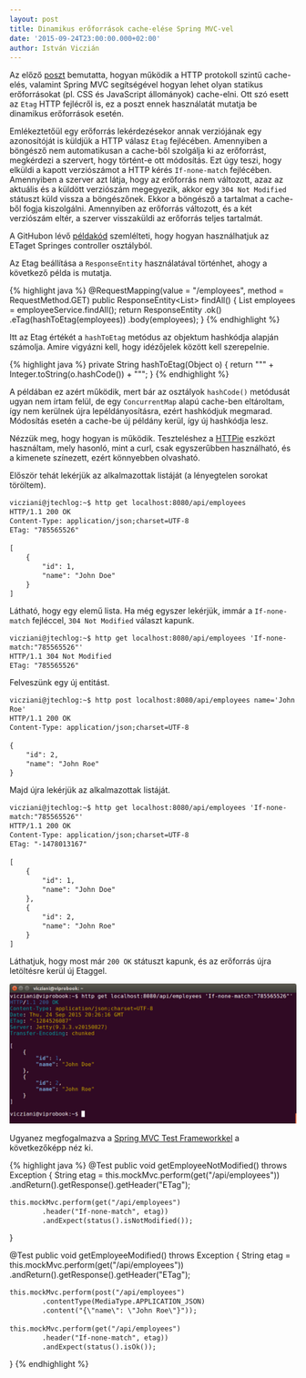 ```yaml
---
layout: post
title: Dinamikus erőforrások cache-elése Spring MVC-vel
date: '2015-09-24T23:00:00.000+02:00'
author: István Viczián
---
```


Az előző [poszt](/2015/09/08/statikus-eroforrasok-cache-elese.html) 
bemutatta, hogyan működik a HTTP protokoll szintű cache-elés, valamint
Spring MVC segítségével hogyan lehet olyan statikus erőforrásokat (pl.
CSS és JavaScript állományok) cache-elni. Ott szó esett az `Etag` HTTP
fejlécről is, ez a poszt ennek használatát mutatja be dinamikus erőforrások
esetén.

Emlékeztetőül egy erőforrás lekérdezésekor annak verziójának egy 
azonosítóját is küldjük a HTTP válasz `Etag` fejlécében. Amennyiben a 
böngésző nem automatikusan a cache-ből szolgálja ki az erőforrást, 
megkérdezi a szervert, hogy történt-e ott módosítás. Ezt úgy teszi, hogy
elküldi a kapott verziószámot a HTTP kérés `If-none-match` fejlécében. 
Amennyiben a szerver azt látja, hogy az erőforrás nem változott, azaz az 
aktuális és a küldött verziószám megegyezik, akkor egy `304 Not Modified`
státuszt küld vissza a böngészőnek. Ekkor a böngésző a tartalmat a 
cache-ből fogja kiszolgálni. Amennyiben az erőforrás változott, és a két
verziószám eltér, a szerver visszaküldi az erőforrás teljes tartalmát.

A GitHubon lévő 
[példakód](https://github.com/vicziani/jtechlog-spring-cache)
szemlélteti, hogy hogyan használhatjuk az ETaget Springes controller
osztályból.

<!-- more -->

Az Etag beállítása a `ResponseEntity` használatával történhet, ahogy a 
következő példa is mutatja.

{% highlight java %}
@RequestMapping(value = "/employees", method = RequestMethod.GET)
public ResponseEntity<List<Employee>> findAll() {
    List<Employee> employees = employeeService.findAll();
    return ResponseEntity
            .ok()
            .eTag(hashToEtag(employees))
            .body(employees);
}
{% endhighlight %}

Itt az Etag értékét a `hashToEtag` metódus az objektum hashkódja alapján 
számolja. Amire vigyázni kell, hogy idézőjelek között kell szerepelnie.

{% highlight java %}
private String hashToEtag(Object o) {
    return "\"" + Integer.toString(o.hashCode()) + "\"";
}
{% endhighlight %}

A példában ez azért működik, mert bár az osztályok `hashCode()` metódusát
ugyan nem írtam felül, de egy `ConcurrentMap` alapú cache-ben eltároltam, 
így nem kerülnek újra lepéldányosításra, ezért hashkódjuk megmarad. 
Módosítás esetén a cache-be új példány kerül, így új hashkódja lesz.

Nézzük meg, hogy hogyan is működik. Teszteléshez a 
[HTTPie](https://github.com/jkbrzt/httpie) eszközt használtam, mely 
hasonló, mint a curl, csak egyszerűbben használható, és a kimenete 
színezett, ezért könnyebben olvasható.

Először tehát lekérjük az alkalmazottak listáját (a lényegtelen sorokat 
töröltem).


	vicziani@jtechlog:~$ http get localhost:8080/api/employees
	HTTP/1.1 200 OK
	Content-Type: application/json;charset=UTF-8
	ETag: "785565526"

	[
		{
		    "id": 1, 
		    "name": "John Doe"
		}
	]


Látható, hogy egy elemű lista. Ha még egyszer lekérjük, immár a 
`If-none-match` fejléccel, `304 Not Modified` választ kapunk.

	vicziani@jtechlog:~$ http get localhost:8080/api/employees 'If-none-match:"785565526"'
	HTTP/1.1 304 Not Modified
	ETag: "785565526"

Felveszünk egy új entitást.


	vicziani@jtechlog:~$ http post localhost:8080/api/employees name='John Roe'
	HTTP/1.1 200 OK
	Content-Type: application/json;charset=UTF-8

	{
		"id": 2, 
		"name": "John Roe"
	}

Majd újra lekérjük az alkalmazottak listáját.

	vicziani@jtechlog:~$ http get localhost:8080/api/employees 'If-none-match:"785565526"'
	HTTP/1.1 200 OK
	Content-Type: application/json;charset=UTF-8
	ETag: "-1478013167"

	[
		{
		    "id": 1, 
		    "name": "John Doe"
		}, 
		{
		    "id": 2, 
		    "name": "John Roe"
		}
	]

Láthatjuk, hogy most már `200 OK` státuszt kapunk, és az erőforrás újra 
letöltésre kerül új Etaggel.

![HTTPie](/artifacts/posts/2015-09-24-dinamikus-eroforrasok-cache-elese/httpie_600.png)

Ugyanez megfogalmazva a [Spring MVC Test Frameworkkel](http://docs.spring.io/spring/docs/current/spring-framework-reference/htmlsingle/#spring-mvc-test-framework) a következőképp néz 
ki.

{% highlight java %}
@Test
public void getEmployeeNotModified() throws Exception {
    String etag = this.mockMvc.perform(get("/api/employees"))
            .andReturn().getResponse().getHeader("ETag");

    this.mockMvc.perform(get("/api/employees")
            .header("If-none-match", etag))
            .andExpect(status().isNotModified());
}

@Test
public void getEmployeeModified() throws Exception {
    String etag = this.mockMvc.perform(get("/api/employees"))
            .andReturn().getResponse().getHeader("ETag");

    this.mockMvc.perform(post("/api/employees")
            .contentType(MediaType.APPLICATION_JSON)
            .content("{\"name\": \"John Roe\"}"));

    this.mockMvc.perform(get("/api/employees")
            .header("If-none-match", etag))
            .andExpect(status().isOk());
}
{% endhighlight %}



